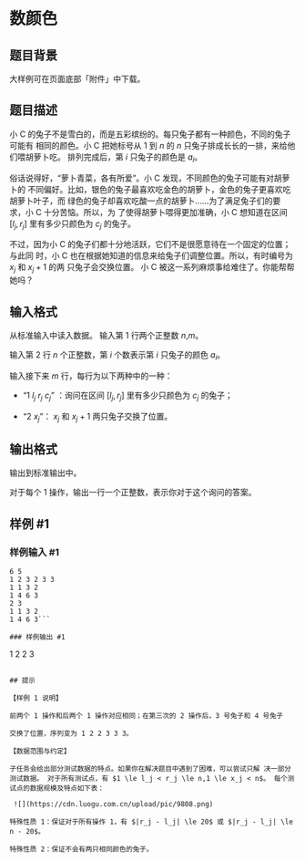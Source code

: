 # 数颜色

## 题目背景

大样例可在页面底部「附件」中下载。

## 题目描述

小 C 的兔子不是雪白的，而是五彩缤纷的。每只兔子都有一种颜色，不同的兔子可能有 相同的颜色。小 C 把她标号从 1 到 $n$ 的 $n$ 只兔子排成长长的一排，来给他们喂胡萝卜吃。 排列完成后，第 $i$ 只兔子的颜色是 $a_i$。

俗话说得好，“萝卜青菜，各有所爱”。小 C 发现，不同颜色的兔子可能有对胡萝卜的 不同偏好。比如，银色的兔子最喜欢吃金色的胡萝卜，金色的兔子更喜欢吃胡萝卜叶子，而 绿色的兔子却喜欢吃酸一点的胡萝卜……为了满足兔子们的要求，小 C 十分苦恼。所以，为 了使得胡萝卜喂得更加准确，小 C 想知道在区间 $[l_j,r_j]$ 里有多少只颜色为 $c_j$ 的兔子。

不过，因为小 C 的兔子们都十分地活跃，它们不是很愿意待在一个固定的位置；与此同 时，小 C 也在根据她知道的信息来给兔子们调整位置。所以，有时编号为 $x_j$ 和 $x_j+1$ 的两 只兔子会交换位置。  小 C 被这一系列麻烦事给难住了。你能帮帮她吗？


## 输入格式

从标准输入中读入数据。 输入第 1 行两个正整数 $n$,$m$。

输入第 2 行 $n$ 个正整数，第 $i$ 个数表示第 $i$ 只兔子的颜色 $a_i$。

输入接下来 $m$ 行，每行为以下两种中的一种：

- “$1\ l_j\ r_j\ c_j$” ：询问在区间 $[l_j,r_j]$ 里有多少只颜色为 $c_j$ 的兔子；

- “$2\ x_j$”： $x_j$ 和 $x_j+1$ 两只兔子交换了位置。


## 输出格式

输出到标准输出中。

对于每个 1 操作，输出一行一个正整数，表示你对于这个询问的答案。


## 样例 #1

### 样例输入 #1
```
6 5 
1 2 3 2 3 3  
1 1 3 2 
1 4 6 3  
2 3 
1 1 3 2  
1 4 6 3```

### 样例输出 #1

```
1 
2 
2 
3 
```

## 提示

【样例 1 说明】

前两个 1 操作和后两个 1 操作对应相同；在第三次的 2 操作后，3 号兔子和 4 号兔子

交换了位置，序列变为 1 2 2 3 3 3。

【数据范围与约定】

子任务会给出部分测试数据的特点。如果你在解决题目中遇到了困难，可以尝试只解 决一部分测试数据。 对于所有测试点，有 $1 \le l_j < r_j \le n,1 \le x_j < n$。 每个测试点的数据规模及特点如下表：

 ![](https://cdn.luogu.com.cn/upload/pic/9808.png) 

特殊性质 1：保证对于所有操作 1，有 $|r_j - l_j| \le 20$ 或 $|r_j - l_j| \le n - 20$。

特殊性质 2：保证不会有两只相同颜色的兔子。

